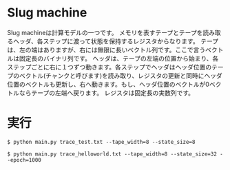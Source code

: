 # Slug machine

Slug machineは計算モデルの一つです。
メモリを表すテープとテープを読み取るヘッダ、各ステップに渡って状態を保持するレジスタからなります。
テープは、左の端はありますが、右には無限に長いベクトル列です。ここで言うベクトルは固定長のバイナリ列です。
ヘッダは、テープの左端の位置から始まり、各ステップごとに右に１つずつ動きます。各ステップでヘッダはヘッダ位置のテープのベクトル(チャンクと呼びます)を読み取り、レジスタの更新と同時にヘッダ位置のベクトルも更新し、右へ動きます。もし、ヘッダ位置のベクトルが0ベクトルならテープの左端へ戻ります。
レジスタは固定長の実数列です。

# 実行
```
$ python main.py trace_test.txt --tape_width=8 --state_size=8
```

```
$ python main.py trace_helloworld.txt --tape_width=8 --state_size=32 --epoch=1000
```
